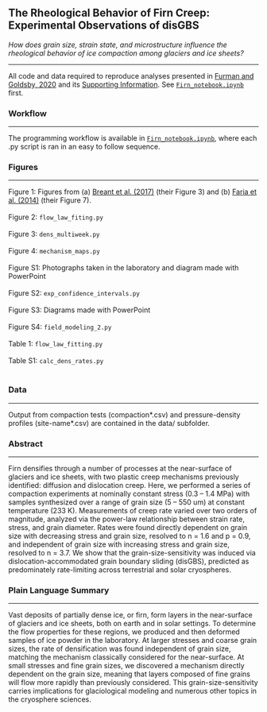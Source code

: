 ## The Rheological Behavior of Firn Creep: Experimental Observations of disGBS

*How does grain size, strain state, and microstructure influence the rheological behavior of ice compaction among glaciers and ice sheets?*

---

All code and data required to reproduce analyses presented in [Furman and Goldsby, 2020](https://drive.google.com/file/d/19Kfke9_6qqI7a9NjR6NazxbAyYyM4JCL/view?usp=sharing) and its [Supporting Information](https://drive.google.com/file/d/1SDf_7wlJxUR1KnFe6b0cDSVhVjYN7N4d/view?usp=sharing). See [`Firn_notebook.ipynb`](https://nbviewer.jupyter.org/github/daniel-furman/Furman-and-Goldsby/blob/master/Firn_notebook.ipynb) first.


### Workflow

---

The programming workflow is available in [`Firn_notebook.ipynb`](https://nbviewer.jupyter.org/github/daniel-furman/Furman-and-Goldsby/blob/master/Firn_notebook.ipynb), where each .py script is ran in an easy to follow sequence.


### Figures

---

Figure 1: Figures from (a) [Breant et al. (2017)](https://doi.org/10.5194/cp-13-833-2017) (their Figure 3) and (b) [Faria et al. (2014)](https://doi.org/10.1016/j.jsg.2013.11.003) (their Figure 7). <br><br>
Figure 2: `flow_law_fiting.py` <br><br>
Figure 3: `dens_multiweek.py` <br><br>
Figure 4: `mechanism_maps.py` <br><br>
Figure S1: Photographs taken in the laboratory and diagram made with PowerPoint <br><br>
Figure S2: `exp_confidence_intervals.py` <br><br>
Figure S3: Diagrams made with PowerPoint <br><br>
Figure S4: `field_modeling_2.py` <br><br>
Table 1: `flow_law_fitting.py` <br><br>
Table S1: `calc_dens_rates.py` <br><br>

### Data

---

Output from compaction tests (compaction*.csv) and pressure-density profiles (site-name*.csv) are contained in the data/ subfolder. 


### Abstract 
---

Firn densifies through a number of processes at the near-surface of glaciers and ice sheets, with two plastic creep mechanisms previously identified: diffusion and dislocation creep. Here, we performed a series of compaction experiments at nominally constant stress (0.3 – 1.4 MPa) with samples synthesized over a range of grain size (5 – 550 um) at constant temperature (233 K). Measurements of creep rate varied over two orders of magnitude, analyzed via the power-law relationship between strain rate, stress, and grain diameter. Rates were found directly dependent on grain size with decreasing stress and grain size, resolved to n = 1.6 and p = 0.9, and independent of grain size with increasing stress and grain size, resolved to n = 3.7. We show that the grain-size-sensitivity was induced via dislocation-accommodated grain boundary sliding (disGBS), predicted as predominately rate-limiting across terrestrial and solar cryospheres. 


### Plain Language Summary
---

Vast deposits of partially dense ice, or firn, form layers in the near-surface of glaciers and ice sheets, both on earth and in solar settings. To determine the flow properties for these regions, we produced and then deformed samples of ice powder in the laboratory. At larger stresses and coarse grain sizes, the rate of densification was found independent of grain size, matching the mechanism classically considered for the near-surface. At small stresses and fine grain sizes, we discovered a mechanism directly dependent on the grain size, meaning that layers composed of fine grains will flow more rapidly than previously considered. This grain-size-sensitivity carries implications for glaciological modeling and numerous other topics in the cryosphere sciences. 
